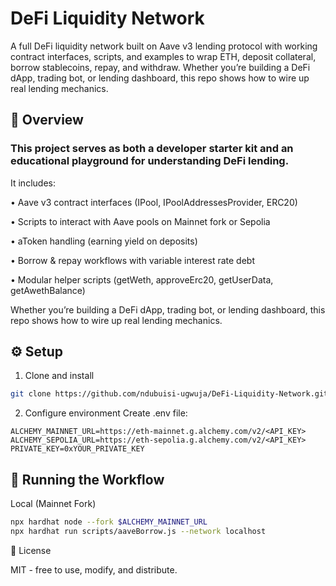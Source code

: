 # DeFi Liquidity Network

A full DeFi liquidity network built on Aave v3 lending protocol with working contract interfaces, scripts, and examples to wrap ETH, deposit collateral, borrow stablecoins, repay, and withdraw. Whether you’re building a DeFi dApp, trading bot, or lending dashboard, this repo shows how to wire up real lending mechanics.

## 📖 Overview

### This project serves as both a developer starter kit and an educational playground for understanding DeFi lending.

It includes:

• Aave v3 contract interfaces (IPool, IPoolAddressesProvider, ERC20)

• Scripts to interact with Aave pools on Mainnet fork or Sepolia

• aToken handling (earning yield on deposits)

• Borrow & repay workflows with variable interest rate debt

• Modular helper scripts (getWeth, approveErc20, getUserData, getAwethBalance)

Whether you’re building a DeFi dApp, trading bot, or lending dashboard, this repo shows how to wire up real lending mechanics.

## ⚙️ Setup

1. Clone and install

```bash
git clone https://github.com/ndubuisi-ugwuja/DeFi-Liquidity-Network.git cd DeFi-Liquidity-Network
```

2. Configure environment
   Create .env file:

```env
ALCHEMY_MAINNET_URL=https://eth-mainnet.g.alchemy.com/v2/<API_KEY>
ALCHEMY_SEPOLIA_URL=https://eth-sepolia.g.alchemy.com/v2/<API_KEY>
PRIVATE_KEY=0xYOUR_PRIVATE_KEY
```

## 🚀 Running the Workflow

Local (Mainnet Fork)

```bash
npx hardhat node --fork $ALCHEMY_MAINNET_URL
npx hardhat run scripts/aaveBorrow.js --network localhost
```

📜 License

MIT - free to use, modify, and distribute.
